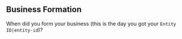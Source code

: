 ## Business Formation

When did you form your business (this is the day you got your `Entity ID|entity-id`)?